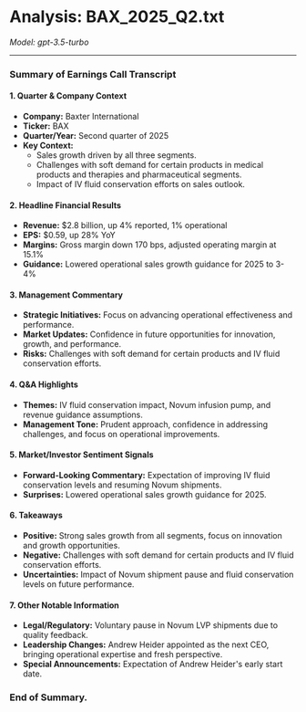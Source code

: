 # Analysis: BAX_2025_Q2.txt

*Model: gpt-3.5-turbo*

---

### Summary of Earnings Call Transcript

#### 1. Quarter & Company Context
- **Company:** Baxter International
- **Ticker:** BAX
- **Quarter/Year:** Second quarter of 2025
- **Key Context:** 
  - Sales growth driven by all three segments.
  - Challenges with soft demand for certain products in medical products and therapies and pharmaceutical segments.
  - Impact of IV fluid conservation efforts on sales outlook.

#### 2. Headline Financial Results
- **Revenue:** $2.8 billion, up 4% reported, 1% operational
- **EPS:** $0.59, up 28% YoY
- **Margins:** Gross margin down 170 bps, adjusted operating margin at 15.1%
- **Guidance:** Lowered operational sales growth guidance for 2025 to 3-4%

#### 3. Management Commentary
- **Strategic Initiatives:** Focus on advancing operational effectiveness and performance.
- **Market Updates:** Confidence in future opportunities for innovation, growth, and performance.
- **Risks:** Challenges with soft demand for certain products and IV fluid conservation efforts.

#### 4. Q&A Highlights
- **Themes:** IV fluid conservation impact, Novum infusion pump, and revenue guidance assumptions.
- **Management Tone:** Prudent approach, confidence in addressing challenges, and focus on operational improvements.

#### 5. Market/Investor Sentiment Signals
- **Forward-Looking Commentary:** Expectation of improving IV fluid conservation levels and resuming Novum shipments.
- **Surprises:** Lowered operational sales growth guidance for 2025.

#### 6. Takeaways
- **Positive:** Strong sales growth from all segments, focus on innovation and growth opportunities.
- **Negative:** Challenges with soft demand for certain products and IV fluid conservation efforts.
- **Uncertainties:** Impact of Novum shipment pause and fluid conservation levels on future performance.

#### 7. Other Notable Information
- **Legal/Regulatory:** Voluntary pause in Novum LVP shipments due to quality feedback.
- **Leadership Changes:** Andrew Heider appointed as the next CEO, bringing operational expertise and fresh perspective.
- **Special Announcements:** Expectation of Andrew Heider's early start date.

### End of Summary.